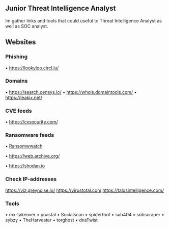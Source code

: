 ## Junior Threat Intelligence Analyst
Im gather links and tools that could useful to Threat Intelligence Analyst as well as SOC analyst.

## Websites

### Phishing
• https://lookyloo.circl.lu/

### Domains
• https://search.censys.io/
• https://whois.domaintools.com/
• https://leakix.net/

### CVE feeds
• https://cxsecurity.com/

### Ransomware feeds

• [Ransomwwatch](https://ransomwatch.telemetry.ltd/#/)

• https://web.archive.org/

• https://shodan.io

### Check IP-addresses
https://viz.greynoise.io/
https://virustotal.com
https://talosintelligence.com/

### Tools
• mx-takeover
• poastal
• Socialscan
• spiderfoot
• sub404
• subscraper
• sybzy
• TheHarvester
• torghost
• dnsTwist

<!--
**en0ds/en0ds** is a ✨ _special_ ✨ repository because its `README.md` (this file) appears on your GitHub profile.

Here are some ideas to get you started:

- 🔭 I’m currently working on ...
- 🌱 I’m currently learning ...
- 👯 I’m looking to collaborate on ...
- 🤔 I’m looking for help with ...
- 💬 Ask me about ...
- 📫 How to reach me: ...
- 😄 Pronouns: ...
- ⚡ Fun fact: ...
-->
